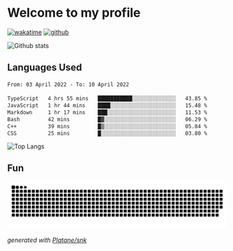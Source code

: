 # Welcome to my profile

[![wakatime](https://wakatime.com/badge/user/82c377cd-a54c-404c-b7df-177b313ca539.svg)](https://wakatime.com/@82c377cd-a54c-404c-b7df-177b313ca539)
[![github](https://img.shields.io/github/followers/xinthose?logo=github&style=plastic)](https://github.com/alanhamlett?tab=followers)

![Github stats](https://github-readme-stats.vercel.app/api?username=xinthose&show_icons=true&theme=radical&count_private=true)

## Languages Used

<!--START_SECTION:waka-->

```text
From: 03 April 2022 - To: 10 April 2022

TypeScript   4 hrs 55 mins   ███████████░░░░░░░░░░░░░░   43.85 %
JavaScript   1 hr 44 mins    ████░░░░░░░░░░░░░░░░░░░░░   15.48 %
Markdown     1 hr 17 mins    ███░░░░░░░░░░░░░░░░░░░░░░   11.53 %
Bash         42 mins         █▓░░░░░░░░░░░░░░░░░░░░░░░   06.29 %
C++          39 mins         █▒░░░░░░░░░░░░░░░░░░░░░░░   05.84 %
CSS          25 mins         █░░░░░░░░░░░░░░░░░░░░░░░░   03.80 %
```

<!--END_SECTION:waka-->

![Top Langs](https://github-readme-stats.vercel.app/api/top-langs/?username=xinthose)

## Fun
![github contribution grid snake animation](https://raw.githubusercontent.com/xinthose/xinthose/output/github-contribution-grid-snake.svg)

_generated with [Platane/snk](https://github.com/Platane/snk)_
